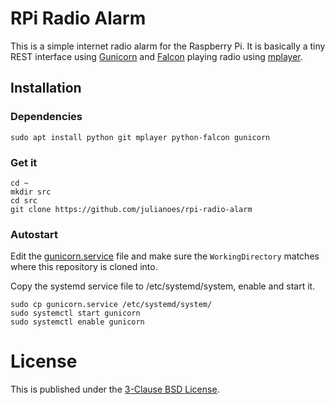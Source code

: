 # RPi Radio Alarm

This is a simple internet radio alarm for the Raspberry Pi.
It is basically a tiny REST interface using [Gunicorn](http://gunicorn.org/) and [Falcon](https://falconframework.org) playing radio using [mplayer](http://www.mplayerhq.hu).

## Installation

### Dependencies

```
sudo apt install python git mplayer python-falcon gunicorn
```

### Get it

```
cd ~
mkdir src
cd src
git clone https://github.com/julianoes/rpi-radio-alarm
```

### Autostart

Edit the [gunicorn.service](gunicorn.service) file and make sure the `WorkingDirectory` matches where this repository is cloned into.

Copy the systemd service file to /etc/systemd/system, enable and start it.

```
sudo cp gunicorn.service /etc/systemd/system/
sudo systemctl start gunicorn
sudo systemctl enable gunicorn
```

# License

This is published under the [3-Clause BSD License](LICENSE.md).
